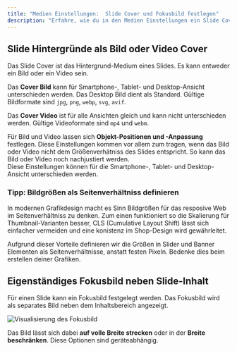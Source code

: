 ```yaml
---
title: "Medien Einstellungen:  Slide Cover und Fokusbild festlegen"
description: "Erfahre, wie du in den Medien Einstellungen ein Slide Cover oder ein Fokusbild festlegen kannst, um das Erscheinungsbild deines Slides zu optimieren."
---
```


## Slide Hintergründe als Bild oder Video Cover
Das Slide Cover ist das Hintergrund-Medium eines Slides. Es kann entweder ein Bild oder ein Video sein.  

Das **Cover Bild** kann für Smartphone-, Tablet- und Desktop-Ansicht unterschieden werden. Das Desktop Bild dient als Standard. Gültige Bildformate sind `jpg`, `png`, `webp`, `svg`, `avif`.

Das **Cover Video** ist für alle Ansichten gleich und kann nicht unterschieden werden. Gültige Videoformate sind `mp4` und `webm`.

Für Bild und Video lassen sich **Objekt-Positionen und -Anpassung** festlegen. Diese Einstellungen kommen vor allem zum tragen, wenn das Bild oder Video nicht dem Größenverhätniss des Slides entspricht. So kann das Bild oder Video noch nachjustiert werden.  
Diese Einstellungen können für die Smartphone-, Tablet- und Desktop-Ansicht unterschieden werden.

### Tipp: Bildgrößen als Seitenverhältniss definieren

In modernen Grafikdesign macht es Sinn Bildgrößen für das resposive Web im Seitenverhältniss zu denken. Zum einen funktioniert so die Skalierung für Thumbnail-Varianten besser, CLS (Cumulative Layout Shift) lässt sich einfacher vermeiden und eine konistenz im Shop-Design wird gewährleitet.

Aufgrund dieser Vorteile definieren wir die Größen in Slider und Banner Elementen als Seitenverhältnisse, anstatt festen Pixeln.
Bedenke dies beim erstellen deiner Grafiken.

## Eigenständiges Fokusbild neben Slide-Inhalt

Für einen Slide kann ein Fokusbild festgelegt werden. Das Fokusbild wird als separates Bild neben dem Inhaltsbereich angezeigt.

<Grid>
    <Column :cols="{xs: 12, 'lg': 6, '2xl': 12, '4xl': 6}">
        <Image src="placeholder.svg" alt="Visualisierung des Fokusbild"
        :lazy="false" />
    </Column>
</Grid>

Das Bild lässt sich dabei **auf volle Breite strecken** oder in der **Breite beschränken**. Diese Optionen sind geräteabhängig.
